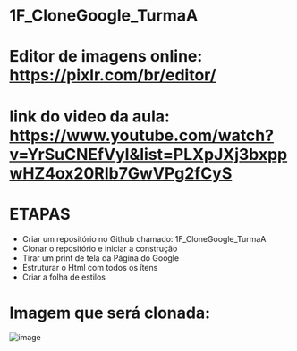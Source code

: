 # 1F_CloneGoogle_TurmaA


# Editor de imagens online: https://pixlr.com/br/editor/

# link do video da aula: https://www.youtube.com/watch?v=YrSuCNEfVyI&list=PLXpJXj3bxppwHZ4ox20RIb7GwVPg2fCyS

# ETAPAS

- Criar um repositório no Github chamado: 1F_CloneGoogle_TurmaA
- Clonar o repositório e iniciar a construção
- Tirar um print de tela da Página do Google
- Estruturar o Html com todos os ítens
- Criar a folha de estilos

# Imagem que será clonada:

![image](https://github.com/user-attachments/assets/865c86f9-0d84-438e-9a6c-74f0c44a51e5)


